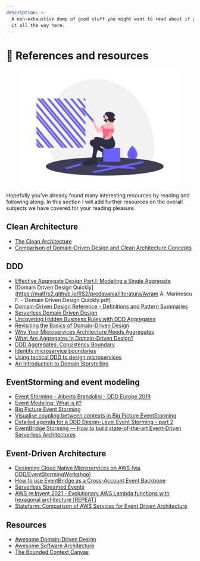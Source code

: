 ```yaml
---
description: >-
  A non-exhaustive dump of good stuff you might want to read about if you made
  it all the way here.
---
```


# 🏫 References and resources

<figure><img src=".gitbook/assets/undraw_deconstructed_alud (1).png" alt=""><figcaption></figcaption></figure>

Hopefully you've already found many interesting resources by reading and following along. In this section I will add further resources on the overall subjects we have covered for your reading pleasure.

## Clean Architecture

- [The Clean Architecture](https://blog.cleancoder.com/uncle-bob/2012/08/13/the-clean-architecture.html)
- [Comparison of Domain-Driven Design and Clean Architecture Concepts](https://khalilstemmler.com/articles/software-design-architecture/domain-driven-design-vs-clean-architecture/)

## DDD

- [Effective Aggregate Design Part I: Modeling a Single Aggregate](https://www.dddcommunity.org/wp-content/uploads/files/pdf_articles/Vernon_2011_1.pdf)
- [Domain Driven Design Quickly](https://matfrs2.github.io/RS2/predavanja/literatura/Avram A, Marinescu F. - Domain Driven Design Quickly.pdf)
- [Domain-Driven Design Reference - Definitions and Pattern Summaries](https://www.domainlanguage.com/wp-content/uploads/2016/05/DDD_Reference_2015-03.pdf)
- [Serverless Domain Driven Design](https://leejamesgilmore.medium.com/serverless-domain-driven-design-6da44e151cfa)
- [Uncovering Hidden Business Rules with DDD Aggregates](https://medium.com/nick-tune-tech-strategy-blog/uncovering-hidden-business-rules-with-ddd-aggregates-67fb02abc4b)
- [Revisiting the Basics of Domain-Driven Design](https://vladikk.com/2018/01/26/revisiting-the-basics-of-ddd/)
- [Why Your Microservices Architecture Needs Aggregates](https://betterprogramming.pub/why-your-microservices-architecture-needs-aggregates-342b16dd9b6d)
- [What Are Aggregates In Domain-Driven Design?](https://www.jamesmichaelhickey.com/domain-driven-design-aggregates/)
- [DDD Aggregates: Consistency Boundary](https://www.jamesmichaelhickey.com/consistency-boundary/)
- [Identify microservice boundaries](https://docs.microsoft.com/en-us/azure/architecture/microservices/model/microservice-boundaries)
- [Using tactical DDD to design microservices](https://docs.microsoft.com/en-us/azure/architecture/microservices/model/tactical-ddd)
- [An Introduction to Domain Storytelling](https://youtu.be/d9k9Szkdprk)

## EventStorming and event modeling

- [Event Storming - Alberto Brandolini - DDD Europe 2019](https://www.youtube.com/watch?v=mLXQIYEwK24)
- [Event Modeling: What is it?](https://eventmodeling.org/posts/what-is-event-modeling/)
- [Big Picture Event Storming](https://medium.com/@chatuev/big-picture-event-storming-7a1fe18ffabb)
- [Visualise coupling between contexts in Big Picture EventStorming](https://xebia.com/blog/visualise-coupling-between-contexts-in-big-picture-eventstorming/)
- [Detailed agenda for a DDD Design-Level Event Storming - part 2](https://philippe.bourgau.net/detailed-agenda-for-a-ddd-design-level-event-storming-part-2/)
- [EventBridge Storming — How to build state-of-the-art Event-Driven Serverless Architectures](https://medium.com/serverless-transformation/eventbridge-storming-how-to-build-state-of-the-art-event-driven-serverless-architectures-e07270d4dee)

## Event-Driven Architecture

- [Designing Cloud Native Microservices on AWS (via DDD/EventStormingWorkshop)](https://github.com/aws-samples/designing-cloud-native-microservices-on-aws)
- [How to use EventBridge as a Cross-Account Event Backbone](https://dev.to/eoinsha/how-to-use-eventbridge-as-a-cross-account-event-backbone-5fik)
- [Serverless Streamed Events](https://levelup.gitconnected.com/serverless-streamed-events-ada6ed9a9ecf)
- [AWS re:Invent 2021 - Evolutionary AWS Lambda functions with hexagonal architecture \[REPEAT\]](https://youtu.be/kRFg6fkVChQ)
- [Statefarm: Comparison of AWS Services for Event Driven Architecture](https://engineering.statefarm.com/blog/comparison-of-aws-services-for-event-driven-architecture/)

## Resources

- [Awesome Domain-Driven Design](https://github.com/heynickc/awesome-ddd)
- [Awesome Software Architecture](https://awesome-architecture.com)
- [The Bounded Context Canvas](https://github.com/ddd-crew/bounded-context-canvas)
